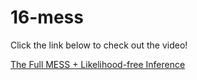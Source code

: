 # 16-mess

Click the link below to check out the video!

[The Full MESS + Likelihood-free Inference](https://drive.google.com/file/d/1-OSjvCL66iyiQ9_XHQ-oUKzyR68aK8jr/view?usp=share_link)
